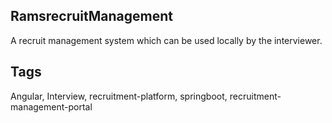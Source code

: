 ## RamsrecruitManagement
A recruit management system which can be used locally by the interviewer.

## Tags
Angular, Interview, recruitment-platform, springboot, recruitment-management-portal